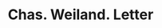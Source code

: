 ---
doi: 10.7916/D8709CNP
date_other: '1910'
date_other_textual: 1910-1919
form: correspondence
genre:
- Letters (correspondence)
name:
- Chas. Weiland
object_in_context_url: https://biggert.cul.columbia.edu/items/view/ave_biggert_01908
subject_hierarchical_geographic:
- New York, New York, United States
subject_name:
- Chas. Weiland
title: Chas. Weiland. Letter
sort_title: Chas. Weiland. Letter
call_number: ave_biggert_01908
coordinates:
- 40.71277777777778,-74.00583333333333
pid: ave_biggert_01908
identifiers: ave_biggert_01908
thumbnail: https://derivativo-2.library.columbia.edu/iiif/2/ldpd:490658/full/!256,256/0/native.jpg
permalink: "/items/ave_biggert_01908/"
layout: iiif-image-page
---